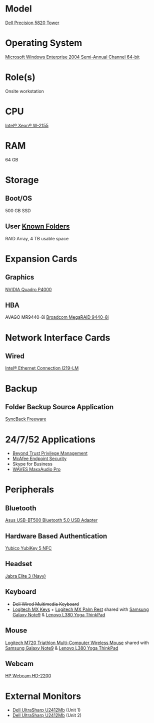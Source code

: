 # Model

[Dell Precision 5820 Tower](https://www.dell.com/support/home/en-us/product-support/product/precision-5820-workstation/docs)

# Operating System

[Microsoft Windows Enterprise 2004 Semi-Annual Channel 64-bit](https://docs.microsoft.com/en-us/windows/release-information/)

# Role(s)

Onsite workstation

# CPU

[Intel® Xeon® W-2155](https://ark.intel.com/content/www/us/en/ark/products/125042/intel-xeon-w-2155-processor-13-75m-cache-3-30-ghz.html)

# RAM

64 GB

# Storage

## Boot/OS

500 GB SSD

## User [Known Folders](https://docs.microsoft.com/en-us/windows/win32/shell/known-folders)

RAID Array, 4 TB usable space

# Expansion Cards

## Graphics

[NVIDIA Quadro P4000](https://www.nvidia.com/content/dam/en-zz/Solutions/design-visualization/productspage/quadro/quadro-desktop/quadro-pascal-p4000-data-sheet-a4-nvidia-704358-r2-web.pdf)

## HBA

AVAGO MR9440-8i [Broadcom MegaRAID 9440-8i](https://www.broadcom.com/products/storage/raid-controllers/megaraid-9440-8i)

# Network Interface Cards

## Wired

[Intel® Ethernet Connection I219-LM](https://ark.intel.com/content/www/us/en/ark/products/82185/intel-ethernet-connection-i219-lm.html)

# Backup

## Folder Backup Source Application

[SyncBack Freeware](https://www.2brightsparks.com/freeware/freeware-hub.html)

# 24/7/52 Applications

* [Beyond Trust Privilege Management](https://www.beyondtrust.com/solutions)
* [McAfee Endpoint Security](https://www.mcafee.com/enterprise/en-us/products/endpoint-security.html)
* Skype for Business
* [WAVES MaxxAudio Pro](https://maxx.com/solutions/maxxaudio-experiences/)

# Peripherals

## Bluetooth 

[Asus USB-BT500 Bluetooth 5.0 USB Adapter](https://www.asus.com/us/Networking-IoT-Servers/Adapters/All-series/USB-BT500/)

## Hardware Based Authentication

[Yubico YubiKey 5 NFC](https://www.yubico.com/product/yubikey-5-nfc)

## Headset

[Jabra Elite 3 (Navy)](https://www.jabra.com/bluetooth-headsets/jabra-elite-3)

## Keyboard

* ~~Dell Wired Multimedia Keyboard~~
* [Logitech MX Keys](https://www.logitech.com/en-us/products/keyboards/mx-keys-wireless-keyboard.920-009295.html) + [Logitech MX Palm Rest](https://www.logitech.com/en-us/products/keyboards/mx-palm-rest.956-000001.html) shared with [Samsung Galaxy Note9](https://github.com/jdrch/Hardware/blob/master/Samsung%20Galaxy%20Note9.md#keyboard) & [Lenovo L380 Yoga ThinkPad](https://github.com/jdrch/Hardware/blob/master/Lenovo%20L380%20Yoga%20ThinkPad%2020M7CTO1WW.md#keyboard)

## Mouse

[Logitech M720 Triathlon Multi-Computer Wireless Mouse](https://www.logitech.com/en-us/product/m720-triathlon.910-004790.html) shared with [Samsung Galaxy Note9](https://github.com/jdrch/Hardware/blob/master/Samsung%20Galaxy%20Note9.md#mouse) & [Lenovo L380 Yoga ThinkPad](https://github.com/jdrch/Hardware/blob/master/Lenovo%20L380%20Yoga%20ThinkPad%2020M7CTO1WW.md#mouse)

## Webcam

[HP Webcam HD-2200](https://www.amazon.com/HP-Webcam-HD-2200-BR384AA-ABA/dp/B004UR9P9Q)

# External Monitors

* [Dell UltraSharp U2412Mb](https://github.com/jdrch/Hardware/blob/master/Monitors.md#connected-devices-3) (Unit 1)
* [Dell UltraSharp U2412Mb](https://github.com/jdrch/Hardware/blob/master/Monitors.md#connected-devices-4) (Unit 2)
